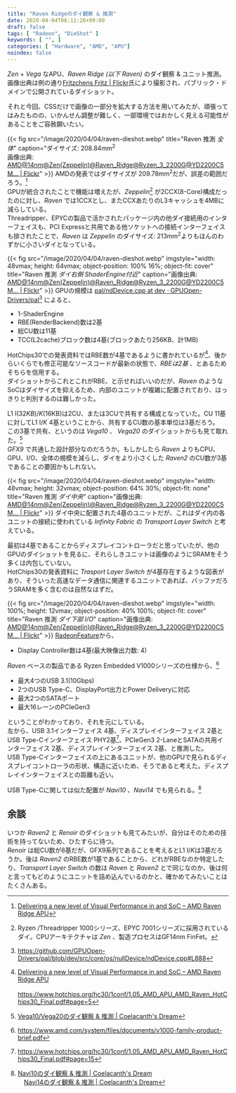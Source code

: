 ```yaml
---
title: "Raven Ridgeのダイ観察 & 推測"
date: 2020-04-04T06:11:26+09:00
draft: false
tags: [ "Radeon", "DieShot" ]
keywords: [ "", ]
categories: [ "Hardware", "AMD", "APU"]
noindex: false
---
```


*Zen* + *Vega* なAPU、*Raven Ridge (以下 Raven)* のダイ観察 & ユニット推測。  
画像出典は例の通り[Fritzchens Fritz | Flickr](https://www.flickr.com/photos/130561288@N04/)氏により撮影され、パブリック・ドメインで公開されているダイショット。  

それと今回、CSSだけで画像の一部分を拡大する方法を用いてみたが、頑張ってはみたものの、いかんせん調整が難しく、一部環境ではおかしく見える可能性があることをご容赦願いたい。  

{{< fig src="/image/2020/04/04/raven-dieshot.webp" title="Raven 推測 *全体*" caption="ダイサイズ: 208.84mm<sup>2</sup><br>画像出典: [AMD@14nm@Zen(Zeppelin)@Raven_Ridge@Ryzen_3_2200G@YD2200C5M… | Flickr](https://www.flickr.com/photos/130561288@N04/39716562275)" >}}
AMDの発表ではダイサイズが 209.78mm<sup>2</sup>だが、誤差の範囲だろう。[^1]  
GPUが統合されたことで機能は増えたが、*Zeppelin*[^2] が2CCX(8-Core)構成だったのに対し、*Raven* では1CCXとし、またCCXあたりのL3キャッシュを4MBに減らしている。  
Threadripper、EPYCの製品で活かされたパッケージ内の他ダイ接続用のインターフェイスも、PCI Expressと共用である他ソケットへの接続インターフェイスも排されたことで、*Raven* は *Zeppelin* のダイサイズ: 213mm<sup>2</sup>よりもほんのわずかに小さいダイとなっている。  

[^1]: [Delivering a new level of Visual Performance in and SoC – AMD Raven Ridge APU](https://www.hotchips.org/hc30/1conf/1.05_AMD_APU_AMD_Raven_HotChips30_Final.pdf#page=4)
[^2]: Ryzen /Threadripper 1000シリーズ、EPYC 7001シリーズに採用されているダイ。CPUアーキテクチャは *Zen* 、製造プロセスはGF14nm FinFet。

{{< fig src="/image/2020/04/04/raven-dieshot.webp" imgstyle="width: 48vmax; height: 64vmax; object-position: 100% 16%; object-fit: cover" title="Raven 推測 *ダイ右側 ShaderEngine付近*" caption="画像出典: [AMD@14nm@Zen(Zeppelin)@Raven_Ridge@Ryzen_3_2200G@YD2200C5M… | Flickr](https://www.flickr.com/photos/130561288@N04/39716562275)" >}}
GPUの規模は [pal/ndDevice.cpp at dev · GPUOpen-Drivers/pal](https://github.com/GPUOpen-Drivers/pal)[^3] によると、

 * 1-ShaderEngine
 * RBE(RenderBackend)数は2基
 * 総CU数は11基
 * TCC(L2cache)ブロック数は4基(ブロックあたり256KB、計1MB)

[^3]: <https://github.com/GPUOpen-Drivers/pal/blob/dev/src/core/os/nullDevice/ndDevice.cpp#L888>

HotChips30での発表資料ではRBE数が4基であるように書かれているが[^4]、後からいくらでも修正可能なソースコードが最新の状態で、*RBEは2基* 、とあるためそちらを信用する。  
ダイショットからこれとこれがRBE、と示せればいいのだが、*Raven* のようなSoCはダイサイズを抑えるため、内部のユニットが複雑に配置されており、はっきりと判別するのは難しかった。  

[^4]: [Delivering a new level of Visual Performance in and SoC – AMD Raven Ridge APU](https://www.hotchips.org/hc30/1conf/1.05_AMD_APU_AMD_Raven_HotChips30_Final.pdf)<br>&emsp;&emsp;<https://www.hotchips.org/hc30/1conf/1.05_AMD_APU_AMD_Raven_HotChips30_Final.pdf#page=5>

L1 I$(32KB) /K$(16KB)は2CU、または3CUで共有する構成となっていた。CU 11基に対してL1 I$/K$ 4基ということから、共有するCU数の基本単位は3基だろう。  
この3基で共有、というのは *Vega10* 、 *Vega20* のダイショットからも見て取れた。[^5]  
*GFX9* で共通した設計部分なのだろうか。もしかしたら *Raven* よりもCPU、GPU、I/O、全体の規模を減らし、ダイをより小さくした *Raven2* のCU数が3基であることの要因かもしれない。  

[^5]: [Vega10/Vega20のダイ観察 & 推測 | Coelacanth's Dream](/posts/2020/03/24/vega10-vega20-dieshot-guess/)

{{< fig src="/image/2020/04/04/raven-dieshot.webp" imgstyle="width: 48vmax; height: 32vmax; object-position: 64% 30%; object-fit: none" title="Raven 推測 *ダイ中央*" caption="画像出典: [AMD@14nm@Zen(Zeppelin)@Raven_Ridge@Ryzen_3_2200G@YD2200C5M… | Flickr](https://www.flickr.com/photos/130561288@N04/39716562275)" >}}
ダイ中央に配置された4基のユニットだが、これはダイ内の各ユニットの接続に使われている *Infinity Fabric* の *Transport Layer Switch* と考えている。  

最初は4基であることからディスプレイコントローラだと思っていたが、他のGPUのダイショットを見るに、それらしきユニットは画像のようにSRAMをそう多くは内包していない。  
HotChips30の発表資料に *Trasport Layer Switch* が4基存在するような図表があり、そういった高速なデータ通信に関連するユニットであれば、バッファだろうSRAMを多く含むのは自然なはずだ。  

{{< fig src="/image/2020/04/04/raven-dieshot.webp" imgstyle="width: 100%; height: 12vmax; object-position: 40% 100%; object-fit: cover" title="Raven 推測 *ダイ下部 I/O*" caption="画像出典: [AMD@14nm@Zen(Zeppelin)@Raven_Ridge@Ryzen_3_2200G@YD2200C5M… | Flickr](https://www.flickr.com/photos/130561288@N04/39716562275)" >}}
[RadeonFeature](https://www.x.org/wiki/RadeonFeature/)から、

 * Display Controller数は4基(最大映像出力数: 4)

*Raven* ベースの製品である Ryzen Embedded V1000シリーズの仕様から、[^6]  

 * 最大4つのUSB 3.1(10Gbps)
 * 2つのUSB Type-C、DisplayPort出力とPower Deliveryに対応
 * 最大2つのSATAポート
 * 最大16レーンのPCIeGen3

ということがわかっており、それを元にしている。  
左から、USB 3.1インターフェイス 4基、ディスプレイインターフェイス 2基とUSB Type-Cインターフェイス PHY2基[^8]、PCIeGen3 2-LaneとSATAの共用インターフェイス 2基、ディスプレイインターフェイス 2基、と推測した。  
USB Type-Cインターフェイスの上にあるユニットが、他のGPUで見られるディスプレイコントローラの形状、構造に近いため、そうであると考えた。ディスプレイインターフェイスとの距離も近い。  

USB Type-Cに関しては似た配置が *Navi10* 、*Navi14* でも見られる。[^7]  

[^6]: <https://www.amd.com/system/files/documents/v1000-family-product-brief.pdf>
[^7]: [Navi10のダイ観察 & 推測 | Coelacanth's Dream](/posts/2020/01/22/navi10-dieshot-and-guess/)<br>&emsp;[Navi14のダイ観察 & 推測 | Coelacanth's Dream](/posts/2020/01/26/navi14-dieshot-and-guess/)
[^8]: <https://www.hotchips.org/hc30/1conf/1.05_AMD_APU_AMD_Raven_HotChips30_Final.pdf#page=15>

## 余談
いつか *Raven2* と *Renoir* のダイショットも見てみたいが、自分はそのための技術を持ってないため、ひたすらに待つ。  
*Renoir* は総CU数が8基だが、GFX9系列であることを考えるとL1 I$/K$は3基だろうか。後は *Raven2* のRBE数が1基であることから、どれがRBEなのか特定したり、*Transport Layer Switch* の数は *Raven* と *Raven2* とで同じなのか、後は何と言ってもどのようにユニットを詰め込んでいるのかと、確かめてみたいことはたくさんある。  
